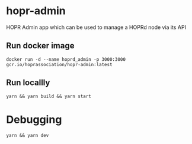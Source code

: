 # hopr-admin
HOPR Admin app which can be used to manage a HOPRd node via its API


## Run docker image


````
docker run -d --name hoprd_admin -p 3000:3000 gcr.io/hoprassociation/hopr-admin:latest
````

## Run locallly

````
yarn && yarn build && yarn start
````

# Debugging
````
yarn && yarn dev
````

